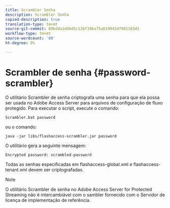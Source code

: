 ```yaml
---
title: Scrambler Senha
description: Scrambler Senha
copied-description: true
translation-type: tm+mt
source-git-commit: 89bdda1d4bd5c126f19ba75a819942df901183d1
workflow-type: tm+mt
source-wordcount: '80'
ht-degree: 0%

---
```



# Scrambler de senha {#password-scrambler}

O utilitário Scrambler de senha criptografa uma senha para que ela possa ser usada no Adobe Access Server para arquivos de configuração de fluxo protegido. Para executar o script, execute o comando:

```
Scrambler.bat password 
```

ou o comando:

```
java -jar libs/flashaccess-scrambler.jar password  
```

O utilitário gera a seguinte mensagem:

```
Encrypted password: scrambled-password 
```

Todas as senhas especificadas em flashaccess-global.xml e flashaccess-tenant.xml devem ser criptografadas.

>[!NOTE]
>
>O utilitário Scrambler de senha no Adobe Access Server for Protected Streaming não é intercambiável com o sambler fornecido com o Servidor de licença de implementação de referência.

